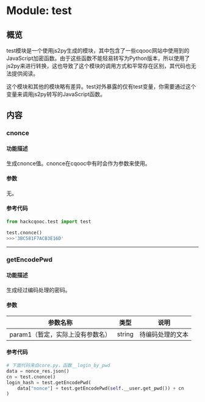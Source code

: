 # Module: test

## 概览

test模块是一个使用js2py生成的模块，其中包含了一些cqooc网站中使用到的JavaScript加密函数。由于这些函数不能轻易转写为Python版本，所以使用了js2py来进行转换，这也导致了这个模块的调用方式和平常存在区别，其代码也无法提供阅读。

这个模块和其他的模块略有差异。test对外暴露的仅有test变量，你需要通过这个变量来调用js2py转写的JavaScript函数。

## 内容

### cnonce

#### 功能描述

生成cnonce值。cnonce在cqooc中有时会作为参数来使用。

#### 参数

无。

#### 参考代码

```python
from hackcqooc.test import test

test.cnonce()
>>>'3BC581F7ACB3E16D'
```

---

### getEncodePwd

#### 功能描述

生成经过编码处理的密码。

#### 参数

|参数名称|类型|说明|
| :-: | :-: | - |
|param1（暂定，实际上没有参数名）|string|待编码处理的文本|

#### 参考代码

```python
# 下面代码来自core.py，函数__login_by_pwd
data = nonce_res.json()
cn = test.cnonce()
login_hash = test.getEncodePwd(
    data["nonce"] + test.getEncodePwd(self.__user.get_pwd()) + cn
)
```
